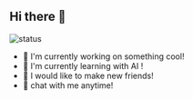 ## Hi there 👋
![status](https://img.shields.io/badge/status-up-brightgreen)

- 🎿 I'm currently working on something cool!
- 🌱 I'm currently learning with AI !
- 👬 I would like to make new friends!
- 💬 chat with me anytime!
